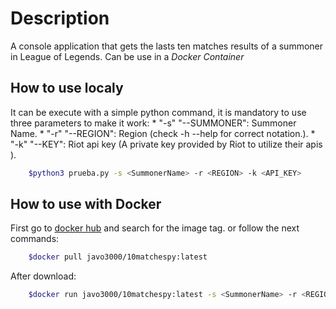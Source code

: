 # Description
A console application that gets the lasts ten matches results of a summoner in League of Legends. Can be use in a *Docker Container*

## How to use localy

It can be execute with a simple python command, it is mandatory to use three parameters to make it work:
    * "-s" "--SUMMONER": Summoner Name.
    * "-r" "--REGION": Region (check -h --help for correct notation.).
    * "-k" "--KEY": Riot api key (A private key provided by Riot to utilize their apis ).

```bash
    $python3 prueba.py -s <SummonerName> -r <REGION> -k <API_KEY>
```

## How to use with Docker

First go to [docker hub](https://hub.docker.com/r/javo3000/10matchespy/tags) and search for the image tag. or follow the next commands:

```bash
    $docker pull javo3000/10matchespy:latest
```

After download:

```bash
    $docker run javo3000/10matchespy:latest -s <SummonerName> -r <REGION> -k <API_KEY>
```